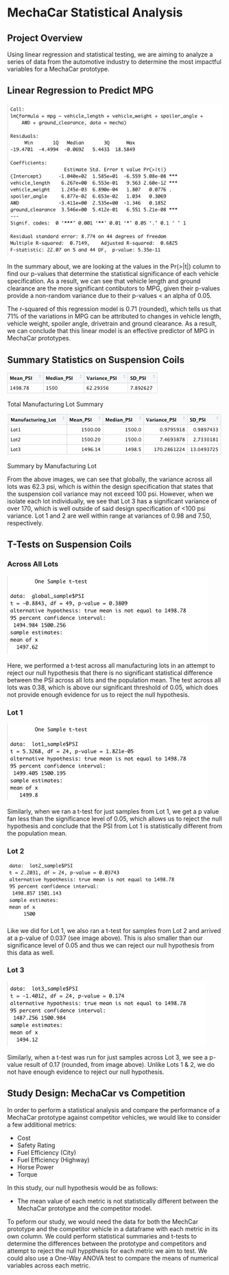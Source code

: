 # MechaCar Statistical Analysis

## Project Overview

Using linear regression and statistical testing, we are aiming to analyze a series of data from the automotive industry to determine the most impactful variables for a MechaCar prototype.

## Linear Regression to Predict MPG

![Linear Regression](Images/Linear_Regression_MPG.png)

In the summary about, we are looking at the values in the Pr(>|t|) column to find our p-values that determine the statistical significance of each vehicle specification. As a result, we can see that vehicle length and ground clearance are the more significant contibutors to MPG, given their p-values provide a non-random variance due to their p-values < an alpha of 0.05.

The r-squared of this regression model is 0.71 (rounded), which tells us that 71% of the variations in MPG can be attributed to changes in vehicle length, vehicle weight, spoiler angle, drivetrain and ground clearance. As a result, we can conclude that this linear model is an effective predictor of MPG in MechaCar prototypes.

## Summary Statistics on Suspension Coils

![Total_Summary](Images/Total_Summary.png)

Total Manufacturing Lot Summary

![Lot_Summary](Images/Lot_Summary.png)

Summary by Manufacturing Lot

From the above images, we can see that globally, the variance across all lots was 62.3 psi, which is within the design specification that states that the suspension coil variance may not exceed 100 psi. However, when we isolate each lot individually, we see that Lot 3 has a significant variance of over 170, which is well outside of said design specification of <100 psi variance. Lot 1 and 2 are well within range at variances of 0.98 and 7.50, respectively.

## T-Tests on Suspension Coils

### Across All Lots
![Global T-Test](Images/Global_ttest.png)

Here, we performed a t-test across all manufacturing lots in an attempt to reject our null hypothesis that there is no significant statistical difference between the PSI across all lots and the population mean. The test across all lots was 0.38, which is above our significant threshold of 0.05, which does not provide enough evidence for us to reject the null hypothesis.

### Lot 1
![Lot 1](Images/lot1_ttest.png)

Similarly, when we ran a t-test for just samples from Lot 1, we get a p value fan less than the significance level of 0.05, which allows us to reject the null hypothesis and conclude that the PSI from Lot 1 is statistically different from the population mean.

### Lot 2
![Lot 2](Images/lot2_ttest.png)

Like we did for Lot 1, we also ran a t-test for samples from Lot 2 and arrived at a p-value of 0.037 (see image above). This is also smaller than our significance level of 0.05 and thus we can reject our null hypothesis from this data as well.

### Lot 3
![Lot 3](Images/lot3_ttest.png)

Similarly, when a t-test was run for just samples across Lot 3, we see a p-value result of 0.17 (rounded, from image above). Unlike Lots 1 & 2, we do not have enough evidence to reject our null hypothesis.

## Study Design: MechaCar vs Competition

In order to perform a statistical analysis and compare the performance of a MechaCar prototype against competitor vehicles, we would like to consider a few additional metrics:
- Cost
- Safety Rating
- Fuel Efficiency (City)
- Fuel Efficiency (Highway)
- Horse Power
- Torque

In this study, our null hypothesis would be as follows:
- The mean value of each metric is not statistically different between the MechaCar prototype and the competitor model.

To peform our study, we would need the data for both the MechCar prototype and the competitor vehicle in a dataframe with each metric in its own column. We could perform statistical summaries and t-tests to determine the differences between the prototype and competitors and attempt to reject the null hyppthesis for each metric we aim to test. We could also use a One-Way ANOVA test to compare the means of numerical variables across each metric.
